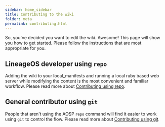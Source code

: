 ```yaml
---
sidebar: home_sidebar
title: Contributing to the wiki
folder: meta
permalink: contributing.html
---
```

So, you've decided you want to edit the wiki. Awesome! This page will show you how to get started. Please follow the instructions that are most appropriate for you.

## LineageOS developer using `repo`

Adding the wiki to your local_manifests and running a local ruby based web server while modifying the content is the most convenient and familiar workflow. Please read more about [Contributing using repo](/contributing_using_repo.html).

## General contributor using `git`

People that aren't using the AOSP `repo` command will find it easier to work using `git` to control the flow. Please read more about [Contributing using git](/contributing_using_git.html).
